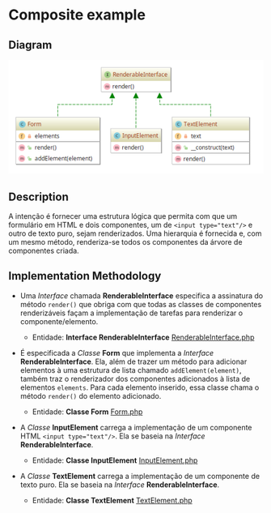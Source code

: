 # Composite example

## Diagram

![Image of Composite](../../../images/composite.png)

## Description

A intenção é fornecer uma estrutura lógica que permita com que um formulário em HTML
e dois componentes, um de `<input type="text"/>` e outro de texto puro, sejam renderizados.
Uma hierarquia é fornecida e, com um mesmo método, renderiza-se todos os componentes da árvore
de componentes criada.

## Implementation Methodology

* Uma *Interface* chamada **RenderableInterface** especifica a assinatura do método `render()` que obriga
com que todas as classes de componentes renderizáveis façam a implementação de tarefas para renderizar
o componente/elemento.

  - Entidade: **Interface RenderableInterface** [RenderableInterface.php](RenderableInterface.php)

* É especificada a *Classe* **Form** que implementa a *Interface* **RenderableInterface**. Ela, além
de trazer um método para adicionar elementos à uma estrutura de lista chamado `addElement(element)`,
também traz o renderizador dos componentes adicionados à lista de elementos `elements`. Para cada
elemento inserido, essa classe chama o método `render()` do elemento adicionado.

  - Entidade: **Classe Form** [Form.php](Form.php)

* A *Classe* **InputElement** carrega a implementação de um componente HTML `<input type="text"/>`. Ela
se baseia na *Interface* **RenderableInterface**.

  - Entidade: **Classe InputElement** [InputElement.php](InputElement.php)
  
* A *Classe* **TextElement** carrega a implementação de um componente de texto puro. Ela
se baseia na *Interface* **RenderableInterface**.

  - Entidade: **Classe TextElement** [TextElement.php](TextElement.php)